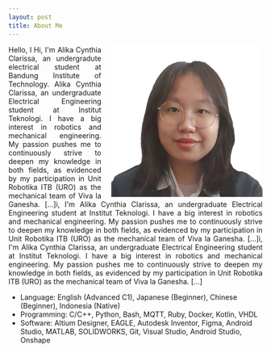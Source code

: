 ```yaml
---
layout: post
title: About Me
---
```


<div class="sidebar-about" style="text-align: justify">
  <img src=".\foto.jpeg" alt="Alika Cynthia Clarissa" width="300" style="float: right; margin-left: 20px;">
  <p>Hello, I
  Hi, I'm Alika Cynthia Clarissa, an undergradute electrical student at Bandung Institute of Technology. Alika Cynthia Clarissa, an undergraduate Electrical Engineering student at Institut Teknologi. I have a big interest in robotics and mechanical engineering. My passion pushes me to continuously strive to deepen my knowledge in both fields, as evidenced by my participation in Unit Robotika ITB (URO) as the mechanical team of Viva la Ganesha. [...]i, I'm Alika Cynthia Clarissa, an undergraduate Electrical Engineering student at Institut Teknologi. I have a big interest in robotics and mechanical engineering. My passion pushes me to continuously strive to deepen my knowledge in both fields, as evidenced by my participation in Unit Robotika ITB (URO) as the mechanical team of Viva la Ganesha. [...]i, I'm Alika Cynthia Clarissa, an undergraduate Electrical Engineering student at Institut Teknologi. I have a big interest in robotics and mechanical engineering. My passion pushes me to continuously strive to deepen my knowledge in both fields, as evidenced by my participation in Unit Robotika ITB (URO) as the mechanical team of Viva la Ganesha. [...]</p>
</div>

<div class="message">
  <ul>
    <li>Language: English (Advanced C1), Japanese (Beginner), Chinese (Beginner), Indonesia (Native)</li>
    <li>Programming: C/C++, Python, Bash, MQTT, Ruby, Docker, Kotlin, VHDL</li>
    <li>Software: Altium Designer, EAGLE, Autodesk Inventor, Figma, Android Studio, MATLAB, SOLIDWORKS, Git, Visual Studio, Android Studio, Onshape</li>
  </ul>
</div>

